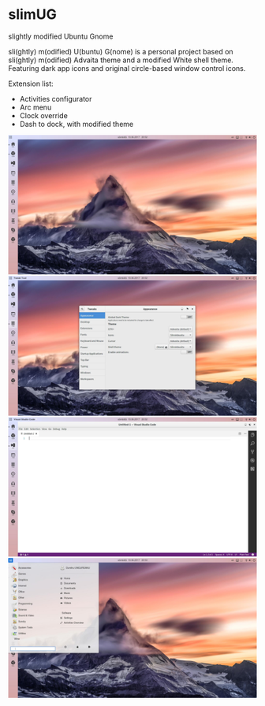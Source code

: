 # slimUG
slightly modified Ubuntu Gnome

sli(ghtly) m(odified) U(buntu) G(nome) is a personal project based on sli(ghtly) m(odified) Advaita theme and a modified White shell theme.
Featuring dark app icons and original circle-based window control icons.

Extension list:
* Activities configurator
* Arc menu
* Clock override
* Dash to dock, with modified theme

![ScreenShot01](screenshot01.jpg)
![ScreenShot02](screenshot02.jpg)
![ScreenShot03](screenshot03.jpg)
![ScreenShot04](screenshot04.jpg)
